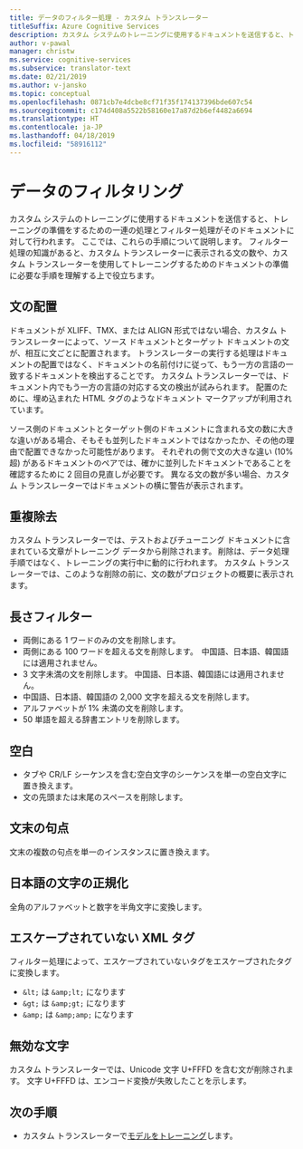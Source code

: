 ```yaml
---
title: データのフィルター処理 - カスタム トランスレーター
titleSuffix: Azure Cognitive Services
description: カスタム システムのトレーニングに使用するドキュメントを送信すると、トレーニングの準備をするための一連の処理とフィルター処理がそのドキュメントに対して行われます。
author: v-pawal
manager: christw
ms.service: cognitive-services
ms.subservice: translator-text
ms.date: 02/21/2019
ms.author: v-jansko
ms.topic: conceptual
ms.openlocfilehash: 0871cb7e4dcbe8cf71f35f174137396bde607c54
ms.sourcegitcommit: c174d408a5522b58160e17a87d2b6ef4482a6694
ms.translationtype: HT
ms.contentlocale: ja-JP
ms.lasthandoff: 04/18/2019
ms.locfileid: "58916112"
---
```

# <a name="data-filtering"></a>データのフィルタリング

カスタム システムのトレーニングに使用するドキュメントを送信すると、トレーニングの準備をするための一連の処理とフィルター処理がそのドキュメントに対して行われます。 ここでは、これらの手順について説明します。 フィルター処理の知識があると、カスタム トランスレーターに表示される文の数や、カスタム トランスレーターを使用してトレーニングするためのドキュメントの準備に必要な手順を理解する上で役立ちます。

## <a name="sentence-alignment"></a>文の配置
ドキュメントが XLIFF、TMX、または ALIGN 形式ではない場合、カスタム トランスレーターによって、ソース ドキュメントとターゲット ドキュメントの文が、相互に文ごとに配置されます。 トランスレーターの実行する処理はドキュメントの配置ではなく、ドキュメントの名前付けに従って、もう一方の言語の一致するドキュメントを検出することです。 カスタム トランスレーターでは、ドキュメント内でもう一方の言語の対応する文の検出が試みられます。 配置のために、埋め込まれた HTML タグのようなドキュメント マークアップが利用されています。  

ソース側のドキュメントとターゲット側のドキュメントに含まれる文の数に大きな違いがある場合、そもそも並列したドキュメントではなかったか、その他の理由で配置できなかった可能性があります。 それぞれの側で文の大きな違い (10% 超) があるドキュメントのペアでは、確かに並列したドキュメントであることを確認するために 2 回目の見直しが必要です。 異なる文の数が多い場合、カスタム トランスレーターではドキュメントの横に警告が表示されます。  


## <a name="deduplication"></a>重複除去
カスタム トランスレーターでは、テストおよびチューニング ドキュメントに含まれている文章がトレーニング データから削除されます。 削除は、データ処理手順ではなく、トレーニングの実行中に動的に行われます。 カスタム トランスレーターでは、このような削除の前に、文の数がプロジェクトの概要に表示されます。  

## <a name="length-filter"></a>長さフィルター
* 両側にある 1 ワードのみの文を削除します。
* 両側にある 100 ワードを超える文を削除します。  中国語、日本語、韓国語には適用されません。
* 3 文字未満の文を削除します。 中国語、日本語、韓国語には適用されません。
* 中国語、日本語、韓国語の 2,000 文字を超える文を削除します。
* アルファベットが 1% 未満の文を削除します。
* 50 単語を超える辞書エントリを削除します。

## <a name="white-space"></a>空白
* タブや CR/LF シーケンスを含む空白文字のシーケンスを単一の空白文字に置き換えます。
* 文の先頭または末尾のスペースを削除します。

## <a name="sentence-end-punctuation"></a>文末の句点
文末の複数の句点を単一のインスタンスに置き換えます。  

## <a name="japanese-character-normalization"></a>日本語の文字の正規化
全角のアルファベットと数字を半角文字に変換します。

## <a name="unescaped-xml-tags"></a>エスケープされていない XML タグ
フィルター処理によって、エスケープされていないタグをエスケープされたタグに変換します。
* `&lt;` は `&amp;lt;` になります
* `&gt;` は `&amp;gt;` になります
* `&amp;` は `&amp;amp;` になります

## <a name="invalid-characters"></a>無効な文字
カスタム トランスレーターでは、Unicode 文字 U+FFFD を含む文が削除されます。 文字 U+FFFD は、エンコード変換が失敗したことを示します。

## <a name="next-steps"></a>次の手順

- カスタム トランスレーターで[モデルをトレーニング](how-to-train-model.md)します。

